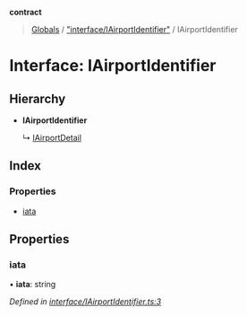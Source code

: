 **contract**

> [Globals](../README.md) / ["interface/IAirportIdentifier"](../modules/_interface_iairportidentifier_.md) / IAirportIdentifier

# Interface: IAirportIdentifier

## Hierarchy

* **IAirportIdentifier**

  ↳ [IAirportDetail](_interface_dto_iairportdetail_.iairportdetail.md)

## Index

### Properties

* [iata](_interface_iairportidentifier_.iairportidentifier.md#iata)

## Properties

### iata

•  **iata**: string

*Defined in [interface/IAirportIdentifier.ts:3](https://github.com/TEAM-B-SOFT2020/LSDContract/blob/fd28498/interface/IAirportIdentifier.ts#L3)*
